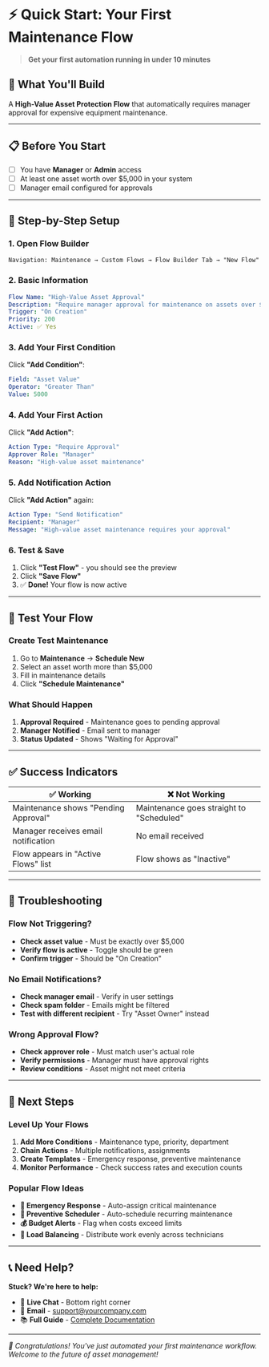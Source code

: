 # ⚡ Quick Start: Your First Maintenance Flow

> **Get your first automation running in under 10 minutes**

## 🎯 What You'll Build
A **High-Value Asset Protection Flow** that automatically requires manager approval for expensive equipment maintenance.

---

## 📋 Before You Start
- [ ] You have **Manager** or **Admin** access
- [ ] At least one asset worth over $5,000 in your system
- [ ] Manager email configured for approvals

---

## 🚀 Step-by-Step Setup

### 1. Open Flow Builder
```
Navigation: Maintenance → Custom Flows → Flow Builder Tab → "New Flow"
```

### 2. Basic Information
```yaml
Flow Name: "High-Value Asset Approval"
Description: "Require manager approval for maintenance on assets over $5,000"
Trigger: "On Creation"
Priority: 200
Active: ✅ Yes
```

### 3. Add Your First Condition
Click **"Add Condition"**:
```yaml
Field: "Asset Value"
Operator: "Greater Than"
Value: 5000
```

### 4. Add Your First Action
Click **"Add Action"**:
```yaml
Action Type: "Require Approval"
Approver Role: "Manager"
Reason: "High-value asset maintenance"
```

### 5. Add Notification Action
Click **"Add Action"** again:
```yaml
Action Type: "Send Notification"
Recipient: "Manager"
Message: "High-value asset maintenance requires your approval"
```

### 6. Test & Save
1. Click **"Test Flow"** - you should see the preview
2. Click **"Save Flow"**
3. ✅ **Done!** Your flow is now active

---

## 🧪 Test Your Flow

### Create Test Maintenance
1. Go to **Maintenance** → **Schedule New**
2. Select an asset worth more than $5,000
3. Fill in maintenance details
4. Click **"Schedule Maintenance"**

### What Should Happen
1. **Approval Required** - Maintenance goes to pending approval
2. **Manager Notified** - Email sent to manager
3. **Status Updated** - Shows "Waiting for Approval"

---

## ✅ Success Indicators

| ✅ Working | ❌ Not Working |
|------------|----------------|
| Maintenance shows "Pending Approval" | Maintenance goes straight to "Scheduled" |
| Manager receives email notification | No email received |
| Flow appears in "Active Flows" list | Flow shows as "Inactive" |

---

## 🔧 Troubleshooting

### Flow Not Triggering?
- **Check asset value** - Must be exactly over $5,000
- **Verify flow is active** - Toggle should be green
- **Confirm trigger** - Should be "On Creation"

### No Email Notifications?
- **Check manager email** - Verify in user settings
- **Check spam folder** - Emails might be filtered
- **Test with different recipient** - Try "Asset Owner" instead

### Wrong Approval Flow?
- **Check approver role** - Must match user's actual role
- **Verify permissions** - Manager must have approval rights
- **Review conditions** - Asset might not meet criteria

---

## 🎯 Next Steps

### Level Up Your Flows
1. **Add More Conditions** - Maintenance type, priority, department
2. **Chain Actions** - Multiple notifications, assignments
3. **Create Templates** - Emergency response, preventive maintenance
4. **Monitor Performance** - Check success rates and execution counts

### Popular Flow Ideas
- **🚨 Emergency Response** - Auto-assign critical maintenance
- **📅 Preventive Scheduler** - Auto-schedule recurring maintenance  
- **💰 Budget Alerts** - Flag when costs exceed limits
- **👥 Load Balancing** - Distribute work evenly across technicians

---

## 📞 Need Help?

**Stuck? We're here to help:**
- 💬 **Live Chat** - Bottom right corner
- 📧 **Email** - support@yourcompany.com  
- 📚 **Full Guide** - [Complete Documentation](./maintenance-flows-guide.md)

---

*🎉 Congratulations! You've just automated your first maintenance workflow. Welcome to the future of asset management!* 